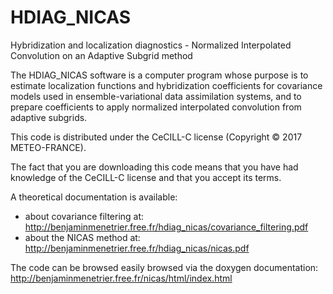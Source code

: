 # HDIAG_NICAS
Hybridization and localization diagnostics - Normalized Interpolated Convolution on an Adaptive Subgrid method

The HDIAG_NICAS software is a computer program whose purpose is to estimate localization functions and hybridization coefficients for covariance models used in ensemble-variational data assimilation systems, and to prepare coefficients to apply normalized interpolated convolution from adaptive subgrids.

This code is distributed under the CeCILL-C license (Copyright © 2017 METEO-FRANCE).

The fact that you are downloading this code means that you have had knowledge of the CeCILL-C license and that you accept its terms.

A theoretical documentation is available: 
 - about covariance filtering at: http://benjaminmenetrier.free.fr/hdiag_nicas/covariance_filtering.pdf
 - about the NICAS method at: http://benjaminmenetrier.free.fr/hdiag_nicas/nicas.pdf

The code can be browsed easily browsed via the doxygen documentation: http://benjaminmenetrier.free.fr/nicas/html/index.html
